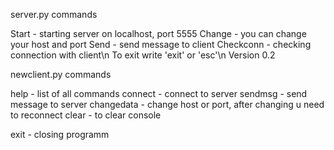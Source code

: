 server.py commands

  Start - starting server on localhost, port 5555
  Change - you can change your host and port
  Send - send message to client
  Checkconn - checking connection with client\n
  To exit write 'exit' or 'esc'\n
                                    Version 0.2

newclient.py commands

  help - list of all commands
  connect - connect to server
  sendmsg - send message to server
  changedata - change host or port, after changing u need to reconnect
  clear - to clear console
                     
  exit - closing programm
